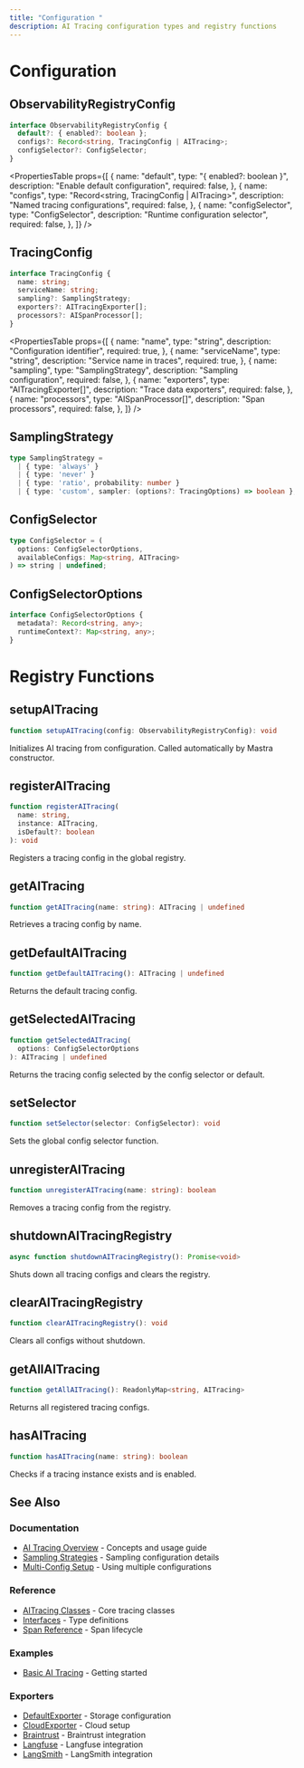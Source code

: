 ```yaml
---
title: "Configuration "
description: AI Tracing configuration types and registry functions
---
```



# Configuration

## ObservabilityRegistryConfig

```typescript
interface ObservabilityRegistryConfig {
  default?: { enabled?: boolean };
  configs?: Record<string, TracingConfig | AITracing>;
  configSelector?: ConfigSelector;
}
```

<PropertiesTable
  props={[
    {
      name: "default",
      type: "{ enabled?: boolean }",
      description: "Enable default configuration",
      required: false,
    },
    {
      name: "configs",
      type: "Record<string, TracingConfig | AITracing>",
      description: "Named tracing configurations",
      required: false,
    },
    {
      name: "configSelector",
      type: "ConfigSelector",
      description: "Runtime configuration selector",
      required: false,
    },
  ]}
/>

## TracingConfig

```typescript
interface TracingConfig {
  name: string;
  serviceName: string;
  sampling?: SamplingStrategy;
  exporters?: AITracingExporter[];
  processors?: AISpanProcessor[];
}
```

<PropertiesTable
  props={[
    {
      name: "name",
      type: "string",
      description: "Configuration identifier",
      required: true,
    },
    {
      name: "serviceName",
      type: "string",
      description: "Service name in traces",
      required: true,
    },
    {
      name: "sampling",
      type: "SamplingStrategy",
      description: "Sampling configuration",
      required: false,
    },
    {
      name: "exporters",
      type: "AITracingExporter[]",
      description: "Trace data exporters",
      required: false,
    },
    {
      name: "processors",
      type: "AISpanProcessor[]",
      description: "Span processors",
      required: false,
    },
  ]}
/>

## SamplingStrategy

```typescript
type SamplingStrategy =
  | { type: 'always' }
  | { type: 'never' }
  | { type: 'ratio', probability: number }
  | { type: 'custom', sampler: (options?: TracingOptions) => boolean };
```

## ConfigSelector

```typescript
type ConfigSelector = (
  options: ConfigSelectorOptions,
  availableConfigs: Map<string, AITracing>
) => string | undefined;
```

## ConfigSelectorOptions

```typescript
interface ConfigSelectorOptions {
  metadata?: Record<string, any>;
  runtimeContext?: Map<string, any>;
}
```

# Registry Functions

## setupAITracing

```typescript
function setupAITracing(config: ObservabilityRegistryConfig): void
```

Initializes AI tracing from configuration. Called automatically by Mastra constructor.

## registerAITracing

```typescript
function registerAITracing(
  name: string,
  instance: AITracing,
  isDefault?: boolean
): void
```

Registers a tracing config in the global registry.

## getAITracing

```typescript
function getAITracing(name: string): AITracing | undefined
```

Retrieves a tracing config by name.

## getDefaultAITracing

```typescript
function getDefaultAITracing(): AITracing | undefined
```

Returns the default tracing config.

## getSelectedAITracing

```typescript
function getSelectedAITracing(
  options: ConfigSelectorOptions
): AITracing | undefined
```

Returns the tracing config selected by the config selector or default.

## setSelector

```typescript
function setSelector(selector: ConfigSelector): void
```

Sets the global config selector function.

## unregisterAITracing

```typescript
function unregisterAITracing(name: string): boolean
```

Removes a tracing config from the registry.

## shutdownAITracingRegistry

```typescript
async function shutdownAITracingRegistry(): Promise<void>
```

Shuts down all tracing configs and clears the registry.

## clearAITracingRegistry

```typescript
function clearAITracingRegistry(): void
```

Clears all configs without shutdown.

## getAllAITracing

```typescript
function getAllAITracing(): ReadonlyMap<string, AITracing>
```

Returns all registered tracing configs.

## hasAITracing

```typescript
function hasAITracing(name: string): boolean
```

Checks if a tracing instance exists and is enabled.

## See Also

### Documentation
- [AI Tracing Overview](/docs/observability/ai-tracing/overview) - Concepts and usage guide
- [Sampling Strategies](/docs/observability/ai-tracing/overview#sampling-strategies) - Sampling configuration details
- [Multi-Config Setup](/docs/observability/ai-tracing/overview#multi-config-setup) - Using multiple configurations

### Reference
- [AITracing Classes](/reference/observability/ai-tracing/ai-tracing) - Core tracing classes
- [Interfaces](/reference/observability/ai-tracing/interfaces) - Type definitions
- [Span Reference](/reference/observability/ai-tracing/span) - Span lifecycle

### Examples
- [Basic AI Tracing](/examples/observability/basic-ai-tracing) - Getting started

### Exporters
- [DefaultExporter](/reference/observability/ai-tracing/exporters/default-exporter) - Storage configuration
- [CloudExporter](/reference/observability/ai-tracing/exporters/cloud-exporter) - Cloud setup
- [Braintrust](/reference/observability/ai-tracing/exporters/braintrust) - Braintrust integration
- [Langfuse](/reference/observability/ai-tracing/exporters/langfuse) - Langfuse integration
- [LangSmith](/reference/observability/ai-tracing/exporters/langsmith) - LangSmith integration